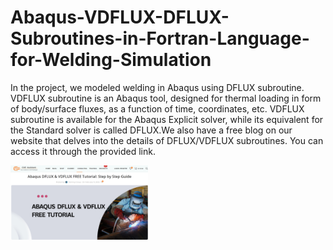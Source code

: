 # Abaqus-VDFLUX-DFLUX-Subroutines-in-Fortran-Language-for-Welding-Simulation
In the project, we modeled welding in Abaqus using DFLUX subroutine. VDFLUX subroutine is an Abaqus tool, designed for thermal loading in form of body/surface fluxes, as a function of time, coordinates, etc. VDFLUX subroutine is available for the Abaqus Explicit solver, while its equivalent for the Standard solver is called DFLUX.We also have a free blog on our website that delves into the details of DFLUX/VDFLUX subroutines. You can access it through the provided link.

<img src="Figures/1.png" width="220">
